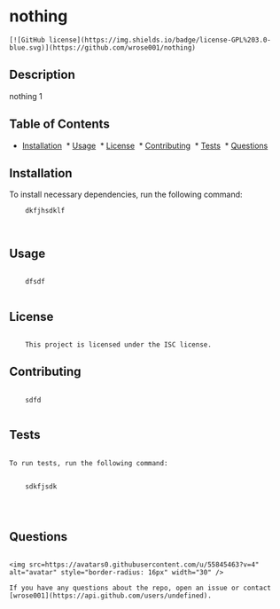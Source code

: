 # nothing
    [![GitHub license](https://img.shields.io/badge/license-GPL%203.0-blue.svg)](https://github.com/wrose001/nothing)

## Description
nothing 1
    ​
## Table of Contents  ​
* [Installation](#installation)
        ​
        * [Usage](#usage)
        ​
        * [License](#license)
        ​
        * [Contributing](#contributing)
        ​
        * [Tests](#tests)
        ​
        * [Questions](#questions)
    ​
## Installation​
To install necessary dependencies, run the following command:
    ​

        dkfjhsdklf

    ​
## Usage
    ​
        dfsdf
    ​
## License
    ​
        This project is licensed under the ISC license.
      
## Contributing
    ​
        sdfd
    ​
## Tests
    ​
    To run tests, run the following command:
    ​

        sdkfjsdk


        ​
## Questions
    ​
    <img src=https://avatars0.githubusercontent.com/u/55845463?v=4" alt="avatar" style="border-radius: 16px" width="30" />
    ​
    If you have any questions about the repo, open an issue or contact [wrose001](https://api.github.com/users/undefined).
    
    